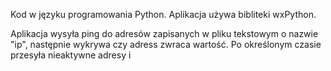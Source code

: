 Kod w języku programowania Python. Aplikacja używa bibliteki wxPython.

Aplikacja wysyła ping do adresów zapisanych w pliku tekstowym o nazwie "ip", następnie wykrywa czy adress zwraca wartość.
Po określonym czasie przesyła nieaktywne adresy i 
